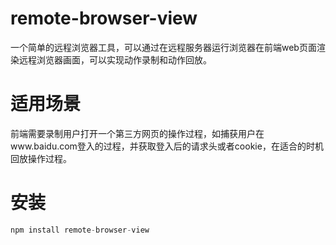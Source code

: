 # remote-browser-view
一个简单的远程浏览器工具，可以通过在远程服务器运行浏览器在前端web页面渲染远程浏览器画面，可以实现动作录制和动作回放。
# 适用场景
前端需要录制用户打开一个第三方网页的操作过程，如捕获用户在www.baidu.com登入的过程，并获取登入后的请求头或者cookie，在适合的时机回放操作过程。
# 安装
```js
npm install remote-browser-view
```